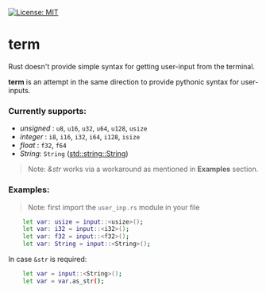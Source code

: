 [![License: MIT](https://img.shields.io/badge/License-MIT-g.svg)](https://opensource.org/licenses/MIT)
# term

Rust doesn't provide simple syntax for getting user-input from the terminal.

__term__ is an attempt in the same direction to provide pythonic syntax for user-inputs.

### Currently supports:
- *unsigned* : `u8`, `u16`, `u32`, `u64`, `u128`, `usize`
- *integer* : `i8`, `i16`, `i32`, `i64`, `i128`, `isize`
- *float* : `f32`, `f64`
- *String*: `String` ([std::string::String](https://doc.rust-lang.org/std/string/struct.String.html))
> Note: *&str* works via a workaround as mentioned in __Examples__ section.

### Examples:
> Note: first import the `user_inp.rs` module in your file
```sh
    let var: usize = input::<usize>();
    let var: i32 = input::<i32>();
    let var: f32 = input::<f32>();
    let var: String = input::<String>();
```
In case `&str` is required:
```sh
    let var = input::<String>();
    let var = var.as_str();
```
